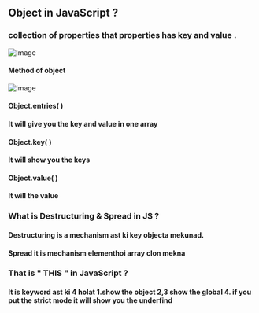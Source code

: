 ## Object in JavaScript ?
### collection of properties that properties has key and value .
![image](https://github.com/muhammaddavlatov/ArrayLecture/assets/171018896/d2a9e117-8e09-4c81-839a-a714eb5305cd)

#### Method of object 
![image](https://github.com/muhammaddavlatov/ArrayLecture/assets/171018896/9b6fc5ab-d711-4dc2-a849-f166bec99ca8)

#### Object.entries( ) 
#### It will give you the key and value in one  array
#### Object.key( ) 
#### It will show you the keys
#### Object.value( ) 
#### It will the value
### What is Destructuring & Spread in JS ?
#### Destructuring is a mechanism ast ki key objecta  mekunad.
#### Spread it is mechanism elementhoi array clon mekna
### That is " THIS " in JavaScript ?
#### It is keyword ast ki 4 holat 1.show the object  2,3 show the global  4. if you put the strict mode it will show you the underfind 
